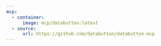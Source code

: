 ```yaml
---
mcp:
  - container:
      image: mcp/databutton:latest
  - source:
      url: https://github.com/databutton/databutton-mcp
---
```

